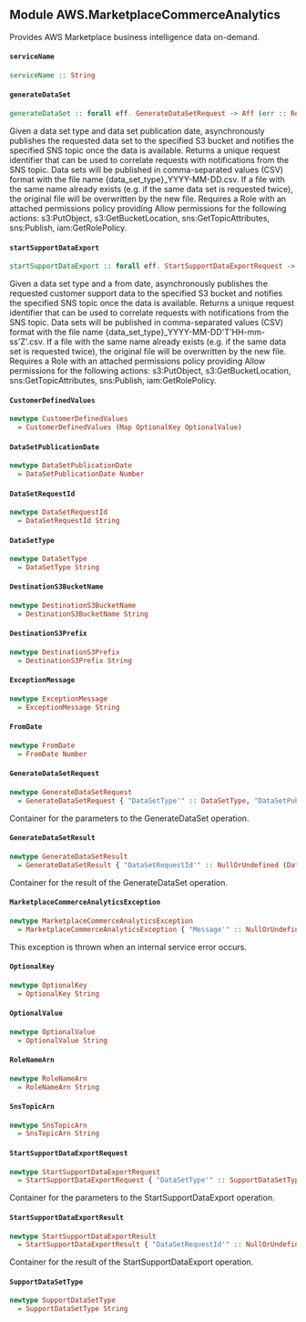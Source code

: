 ## Module AWS.MarketplaceCommerceAnalytics

Provides AWS Marketplace business intelligence data on-demand.

#### `serviceName`

``` purescript
serviceName :: String
```

#### `generateDataSet`

``` purescript
generateDataSet :: forall eff. GenerateDataSetRequest -> Aff (err :: RequestError | eff) GenerateDataSetResult
```

Given a data set type and data set publication date, asynchronously publishes the requested data set to the specified S3 bucket and notifies the specified SNS topic once the data is available. Returns a unique request identifier that can be used to correlate requests with notifications from the SNS topic. Data sets will be published in comma-separated values (CSV) format with the file name {data_set_type}_YYYY-MM-DD.csv. If a file with the same name already exists (e.g. if the same data set is requested twice), the original file will be overwritten by the new file. Requires a Role with an attached permissions policy providing Allow permissions for the following actions: s3:PutObject, s3:GetBucketLocation, sns:GetTopicAttributes, sns:Publish, iam:GetRolePolicy.

#### `startSupportDataExport`

``` purescript
startSupportDataExport :: forall eff. StartSupportDataExportRequest -> Aff (err :: RequestError | eff) StartSupportDataExportResult
```

Given a data set type and a from date, asynchronously publishes the requested customer support data to the specified S3 bucket and notifies the specified SNS topic once the data is available. Returns a unique request identifier that can be used to correlate requests with notifications from the SNS topic. Data sets will be published in comma-separated values (CSV) format with the file name {data_set_type}_YYYY-MM-DD'T'HH-mm-ss'Z'.csv. If a file with the same name already exists (e.g. if the same data set is requested twice), the original file will be overwritten by the new file. Requires a Role with an attached permissions policy providing Allow permissions for the following actions: s3:PutObject, s3:GetBucketLocation, sns:GetTopicAttributes, sns:Publish, iam:GetRolePolicy.

#### `CustomerDefinedValues`

``` purescript
newtype CustomerDefinedValues
  = CustomerDefinedValues (Map OptionalKey OptionalValue)
```

#### `DataSetPublicationDate`

``` purescript
newtype DataSetPublicationDate
  = DataSetPublicationDate Number
```

#### `DataSetRequestId`

``` purescript
newtype DataSetRequestId
  = DataSetRequestId String
```

#### `DataSetType`

``` purescript
newtype DataSetType
  = DataSetType String
```

#### `DestinationS3BucketName`

``` purescript
newtype DestinationS3BucketName
  = DestinationS3BucketName String
```

#### `DestinationS3Prefix`

``` purescript
newtype DestinationS3Prefix
  = DestinationS3Prefix String
```

#### `ExceptionMessage`

``` purescript
newtype ExceptionMessage
  = ExceptionMessage String
```

#### `FromDate`

``` purescript
newtype FromDate
  = FromDate Number
```

#### `GenerateDataSetRequest`

``` purescript
newtype GenerateDataSetRequest
  = GenerateDataSetRequest { "DataSetType'" :: DataSetType, "DataSetPublicationDate'" :: DataSetPublicationDate, "RoleNameArn'" :: RoleNameArn, "DestinationS3BucketName'" :: DestinationS3BucketName, "DestinationS3Prefix'" :: NullOrUndefined (DestinationS3Prefix), "SnsTopicArn'" :: SnsTopicArn, "CustomerDefinedValues'" :: NullOrUndefined (CustomerDefinedValues) }
```

Container for the parameters to the GenerateDataSet operation.

#### `GenerateDataSetResult`

``` purescript
newtype GenerateDataSetResult
  = GenerateDataSetResult { "DataSetRequestId'" :: NullOrUndefined (DataSetRequestId) }
```

Container for the result of the GenerateDataSet operation.

#### `MarketplaceCommerceAnalyticsException`

``` purescript
newtype MarketplaceCommerceAnalyticsException
  = MarketplaceCommerceAnalyticsException { "Message'" :: NullOrUndefined (ExceptionMessage) }
```

This exception is thrown when an internal service error occurs.

#### `OptionalKey`

``` purescript
newtype OptionalKey
  = OptionalKey String
```

#### `OptionalValue`

``` purescript
newtype OptionalValue
  = OptionalValue String
```

#### `RoleNameArn`

``` purescript
newtype RoleNameArn
  = RoleNameArn String
```

#### `SnsTopicArn`

``` purescript
newtype SnsTopicArn
  = SnsTopicArn String
```

#### `StartSupportDataExportRequest`

``` purescript
newtype StartSupportDataExportRequest
  = StartSupportDataExportRequest { "DataSetType'" :: SupportDataSetType, "FromDate'" :: FromDate, "RoleNameArn'" :: RoleNameArn, "DestinationS3BucketName'" :: DestinationS3BucketName, "DestinationS3Prefix'" :: NullOrUndefined (DestinationS3Prefix), "SnsTopicArn'" :: SnsTopicArn, "CustomerDefinedValues'" :: NullOrUndefined (CustomerDefinedValues) }
```

Container for the parameters to the StartSupportDataExport operation.

#### `StartSupportDataExportResult`

``` purescript
newtype StartSupportDataExportResult
  = StartSupportDataExportResult { "DataSetRequestId'" :: NullOrUndefined (DataSetRequestId) }
```

Container for the result of the StartSupportDataExport operation.

#### `SupportDataSetType`

``` purescript
newtype SupportDataSetType
  = SupportDataSetType String
```


